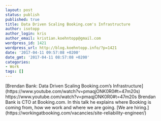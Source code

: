 ```yaml
---
layout: post
status: publish
published: true
title: Data Driven Scaling Booking.com's Infrastructure
author: isotopp
author_login: kris
author_email: kristian.koehntopp@gmail.com
wordpress_id: 1421
wordpress_url: http://blog.koehntopp.info/?p=1421
date: '2017-04-11 09:57:08 +0200'
date_gmt: '2017-04-11 08:57:08 +0200'
categories:
- Work
tags: []
---
```

<p>[Brendan Bank: Data Driven Scaling Booking.com’s Infrastructure](https://www.youtube.com/watch?v=pmaqjONK0R0#t=47m20s) https://www.youtube.com/watch?v=pmaqjONK0R0#t=47m20s Brendan Bank is CTO at Booking.com. In this talk he explains where Booking is coming from, how we work and where we are going. [We are hiring.](https://workingatbooking.com/vacancies/site-reliability-engineer/)</p>
